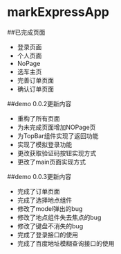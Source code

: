 # markExpressApp
##已完成页面
- 登录页面
- 个人页面
- NoPage
- 选车主页
- 完善订单页面
- 确认订单页面

##demo 0.0.2更新内容
- 重构了所有页面
- 为未完成页面增加NOPage页
- 为TopBar组件实现了返回功能
- 实现了模拟登录功能
- 更改获取验证码按钮实现方式
- 更改了main页面实现方式

##demo 0.0.3更新内容
- 完成了订单页面
 - 完成了选择地点组件
 - 修改了model弹出的bug
 - 修改了地点组件失去焦点的bug
 - 修改了键盘不消失的bug
- 完成了登录接口的使用
- 完成了百度地址模糊查询接口的使用